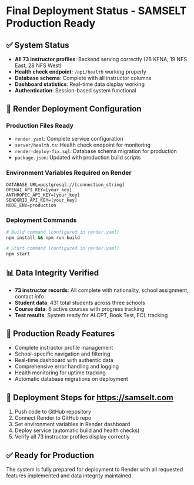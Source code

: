 # Final Deployment Status - SAMSELT Production Ready

## ✅ System Status
- **All 73 instructor profiles**: Backend serving correctly (26 KFNA, 19 NFS East, 28 NFS West)
- **Health check endpoint**: `/api/health` working properly
- **Database schema**: Complete with all instructor columns
- **Dashboard statistics**: Real-time data display working
- **Authentication**: Session-based system functional

## 🚀 Render Deployment Configuration

### Production Files Ready
- `render.yaml`: Complete service configuration
- `server/health.ts`: Health check endpoint for monitoring
- `render-deploy-fix.sql`: Database schema migration for production
- `package.json`: Updated with production build scripts

### Environment Variables Required on Render
```
DATABASE_URL=postgresql://[connection_string]
OPENAI_API_KEY=[your_key]
ANTHROPIC_API_KEY=[your_key]
SENDGRID_API_KEY=[your_key]
NODE_ENV=production
```

### Deployment Commands
```bash
# Build command (configured in render.yaml)
npm install && npm run build

# Start command (configured in render.yaml)
npm start
```

## 📊 Data Integrity Verified
- **73 instructor records**: All complete with nationality, school assignment, contact info
- **Student data**: 431 total students across three schools
- **Course data**: 6 active courses with progress tracking
- **Test results**: System ready for ALCPT, Book Test, ECL tracking

## 🔧 Production Ready Features
- Complete instructor profile management
- School-specific navigation and filtering
- Real-time dashboard with authentic data
- Comprehensive error handling and logging
- Health monitoring for uptime tracking
- Automatic database migrations on deployment

## 🎯 Deployment Steps for https://samselt.com
1. Push code to GitHub repository
2. Connect Render to GitHub repo
3. Set environment variables in Render dashboard
4. Deploy service (automatic build and health checks)
5. Verify all 73 instructor profiles display correctly

## ✅ Ready for Production
The system is fully prepared for deployment to Render with all requested features implemented and data integrity maintained.
